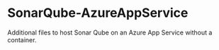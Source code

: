 # SonarQube-AzureAppService
Additional files to host Sonar Qube on an Azure App Service without a container.
